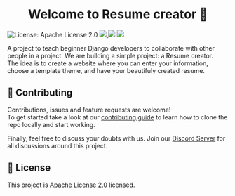 <h1 align="center">Welcome to Resume creator 👋</h1>
<p>
  
  <img alt="License: Apache License 2.0" src="https://img.shields.io/github/license/django-community-projects/resume-creator" />
  
  <a href="https://discord.gg/jssveN">
    <img src="https://img.shields.io/discord/761291006377066546?color=blue&label=Join%20the%20Discord%20server&logo=discord">
  <a />
  <img src="https://img.shields.io/github/contributors/django-community-projects/resume-creator?color=green">
  <img src="https://img.shields.io/github/hacktoberfest/2020/django-community-projects/resume-creator">

</p>

A project to teach beginner Django developers to collaborate with other people in a project.
We are building a simple project: a Resume creator.<br/>
The idea is to create a website where you can enter your information, choose a template theme, and have your beautifuly created resume.

## 🤝 Contributing

Contributions, issues and feature requests are welcome!<br />To get started take a look at our [contributing guide](https://github.com/django-community-projects/resume-creator/blob/master/CONTRIBUTING.md) to learn how to clone the repo locally and start working.

Finally, feel free to discuss your doubts with us. Join our [Discord Server](https://discord.gg/jssveN) for all discussions around this project.

## 📝 License

This project is [Apache License 2.0](https://github.com/django-community-projects/resume-creator/blob/master/LICENSE) licensed.
